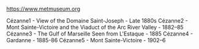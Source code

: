 
https://www.metmuseum.org

Cézanne1 - View of the Domaine Saint-Joseph - Late 1880s 
Cézanne2 - Mont Sainte-Victoire and the Viaduct of the Arc River Valley - 1882–85
Cézanne3 - The Gulf of Marseille Seen from L'Estaque - 1885
Cézanne4 - Gardanne - 1885-86
Cézanne5 - Mont Sainte-Victoire - 1902–6